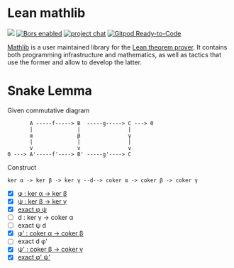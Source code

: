 # Lean mathlib

![](https://github.com/leanprover-community/mathlib/workflows/continuous%20integration/badge.svg?branch=master)
[![Bors enabled](https://bors.tech/images/badge_small.svg)](https://app.bors.tech/repositories/24316)
[![project chat](https://img.shields.io/badge/zulip-join_chat-brightgreen.svg)](https://leanprover.zulipchat.com)
[![Gitpod Ready-to-Code](https://img.shields.io/badge/Gitpod-ready--to--code-blue?logo=gitpod)](https://gitpod.io/#https://github.com/leanprover-community/mathlib)

[Mathlib](https://leanprover-community.github.io) is a user maintained library for the [Lean theorem prover](https://leanprover.github.io).
It contains both programming infrastructure and mathematics,
as well as tactics that use the former and allow to develop the latter.

# Snake Lemma

Given commutative diagram
```
       A -----f-----> B  -----g-----> C ---> 0
       |              |               |
       α              β               γ
       |              |               |
       v              v               v
0 ---> A'-----f'----> B' -----g'----> C
```
Construct
```
ker α -> ker β -> ker γ --d--> coker α -> coker β -> coker γ
```

- [x] [φ  : ker α -> ker β](src/category_theory/abelian/diagram_lemmas/kernel.lean#L66)
- [x] [ψ  : ker β -> ker γ](src/category_theory/abelian/diagram_lemmas/kernel.lean#L67)
- [x] [exact φ ψ](src/category_theory/abelian/diagram_lemmas/kernel.lean#L114)
- [ ] d  : ker γ -> coker α
- [ ] exact ψ d
- [x] [φ'  : coker α -> coker β](src/category_theory/abelian/diagram_lemmas/cokernel.lean#L66)
- [ ] exact d φ'
- [x] [ψ'  : coker β -> coker γ](src/category_theory/abelian/diagram_lemmas/cokernel.lean#L67)
- [x] [exact φ' ψ'](src/category_theory/abelian/diagram_lemmas/cokernel.lean#L112)
